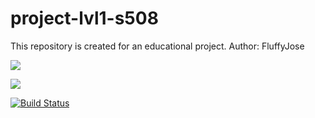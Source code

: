 # project-lvl1-s508
This repository is created for an educational project. 
Author: FluffyJose

<a href="https://codeclimate.com/github/FluffyJose/project-lvl1-s508/maintainability"><img src="https://api.codeclimate.com/v1/badges/3a3a2c6994d6883b9f5a/maintainability" /></a>

<a href="https://codeclimate.com/github/FluffyJose/project-lvl1-s508/test_coverage"><img src="https://api.codeclimate.com/v1/badges/3a3a2c6994d6883b9f5a/test_coverage" /></a>

[![Build Status](https://travis-ci.org/FluffyJose/project-lvl1-s508.svg?branch=master)](https://travis-ci.org/FluffyJose/project-lvl1-s508)

<script id="asciicast-uPoW7qkSNII4kxSDAfKUIXzyD" src="https://asciinema.org/a/uPoW7qkSNII4kxSDAfKUIXzyD.js" async></script>
